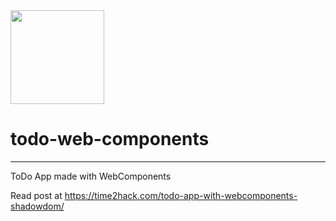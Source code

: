 <img src="https://web-components-resources.appspot.com/static/logo.svg" height="150" align="center" />

# todo-web-components

---

ToDo App made with WebComponents

Read post at https://time2hack.com/todo-app-with-webcomponents-shadowdom/
